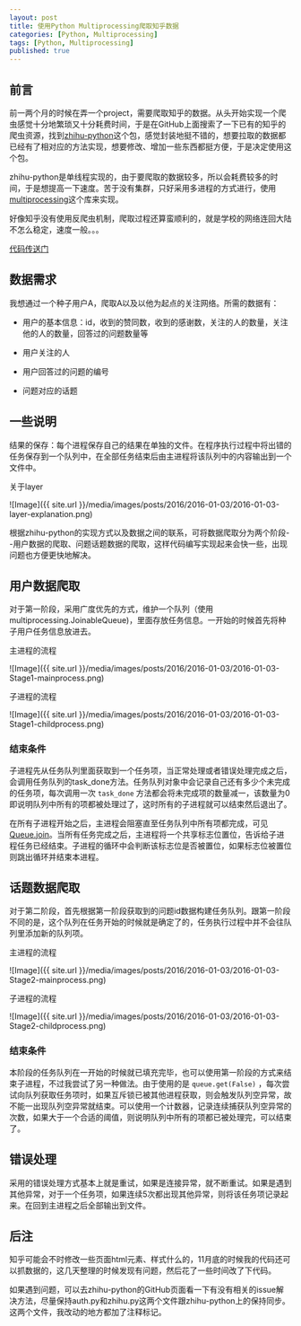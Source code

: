 ```yaml
---
layout: post
title: 使用Python Multiprocessing爬取知乎数据
categories: [Python, Multiprocessing]
tags: [Python, Multiprocessing]
published: true
---
```



## 前言

前一两个月的时候在弄一个project，需要爬取知乎的数据。从头开始实现一个爬虫感觉十分地繁琐又十分耗费时间，于是在GitHub上面搜索了一下已有的知乎的爬虫资源，找到[zhihu-python](https://github.com/egrcc/zhihu-python)这个包，感觉封装地挺不错的，想要拉取的数据都已经有了相对应的方法实现，想要修改、增加一些东西都挺方便，于是决定使用这个包。

zhihu-python是单线程实现的，由于要爬取的数据较多，所以会耗费较多的时间，于是想提高一下速度。苦于没有集群，只好采用多进程的方式进行，使用[multiprocessing](https://docs.python.org/2/library/multiprocessing.html)这个库来实现。

好像知乎没有使用反爬虫机制，爬取过程还算蛮顺利的，就是学校的网络连回大陆不怎么稳定，速度一般。。。

[代码传送门](https://github.com/NathanLvzs/CrawlZhihu)


## 数据需求

我想通过一个种子用户A，爬取A以及以他为起点的关注网络。所需的数据有：

- 用户的基本信息：id，收到的赞同数，收到的感谢数，关注的人的数量，关注他的人的数量，回答过的问题数量等

- 用户关注的人

- 用户回答过的问题的编号

- 问题对应的话题


## 一些说明

结果的保存：每个进程保存自己的结果在单独的文件。在程序执行过程中将出错的任务保存到一个队列中，在全部任务结束后由主进程将该队列中的内容输出到一个文件中。

关于layer

![Image]({{ site.url }}/media/images/posts/2016/2016-01-03/2016-01-03-layer-explanation.png)

根据zhihu-python的实现方式以及数据之间的联系，可将数据爬取分为两个阶段--用户数据的爬取、问题话题数据的爬取，这样代码编写实现起来会快一些，出现问题也方便更快地解决。


## 用户数据爬取

对于第一阶段，采用广度优先的方式，维护一个队列（使用multiprocessing.JoinableQueue)，里面存放任务信息。一开始的时候首先将种子用户任务信息放进去。

主进程的流程

![Image]({{ site.url }}/media/images/posts/2016/2016-01-03/2016-01-03-Stage1-mainprocess.png)

子进程的流程

![Image]({{ site.url }}/media/images/posts/2016/2016-01-03/2016-01-03-Stage1-childprocess.png)


### 结束条件

子进程先从任务队列里面获取到一个任务项，当正常处理或者错误处理完成之后，会调用任务队列的task_done方法。任务队列对象中会记录自己还有多少个未完成的任务项，每次调用一次 `task_done` 方法都会将未完成项的数量减一，该数量为0即说明队列中所有的项都被处理过了，这时所有的子进程就可以结束然后退出了。

在所有子进程开始之后，主进程会阻塞直至任务队列中所有项都完成，可见[Queue.join](https://docs.python.org/2/library/queue.html#Queue.Queue.join)。当所有任务完成之后，主进程将一个共享标志位置位，告诉给子进程任务已经结束。子进程的循环中会判断该标志位是否被置位，如果标志位被置位则跳出循环并结束本进程。


## 话题数据爬取

对于第二阶段，首先根据第一阶段获取到的问题id数据构建任务队列。跟第一阶段不同的是，这个队列在任务开始的时候就是确定了的，任务执行过程中并不会往队列里添加新的队列项。

主进程的流程

![Image]({{ site.url }}/media/images/posts/2016/2016-01-03/2016-01-03-Stage2-mainprocess.png)

子进程的流程

![Image]({{ site.url }}/media/images/posts/2016/2016-01-03/2016-01-03-Stage2-childprocess.png)


### 结束条件

本阶段的任务队列在一开始的时候就已填充完毕，也可以使用第一阶段的方式来结束子进程，不过我尝试了另一种做法。由于使用的是 `queue.get(False)` ，每次尝试向队列获取任务项时，如果互斥锁已被其他进程获取，则会触发队列空异常，故不能一出现队列空异常就结束。可以使用一个计数器，记录连续捕获队列空异常的次数，如果大于一个合适的阈值，则说明队列中所有的项都已被处理完，可以结束了。


## 错误处理

采用的错误处理方式基本上就是重试，如果是连接异常，就不断重试。如果是遇到其他异常，对于一个任务项，如果连续5次都出现其他异常，则将该任务项记录起来。在回到主进程之后全部输出到文件。



## 后注

知乎可能会不时修改一些页面html元素、样式什么的，11月底的时候我的代码还可以抓数据的，这几天整理的时候发现有问题，然后花了一些时间改了下代码。

如果遇到问题，可以去zhihu-python的GitHub页面看一下有没有相关的issue解决方法，尽量保持auth.py和zhihu.py这两个文件跟zhihu-python上的保持同步。这两个文件，我改动的地方都加了注释标记。


